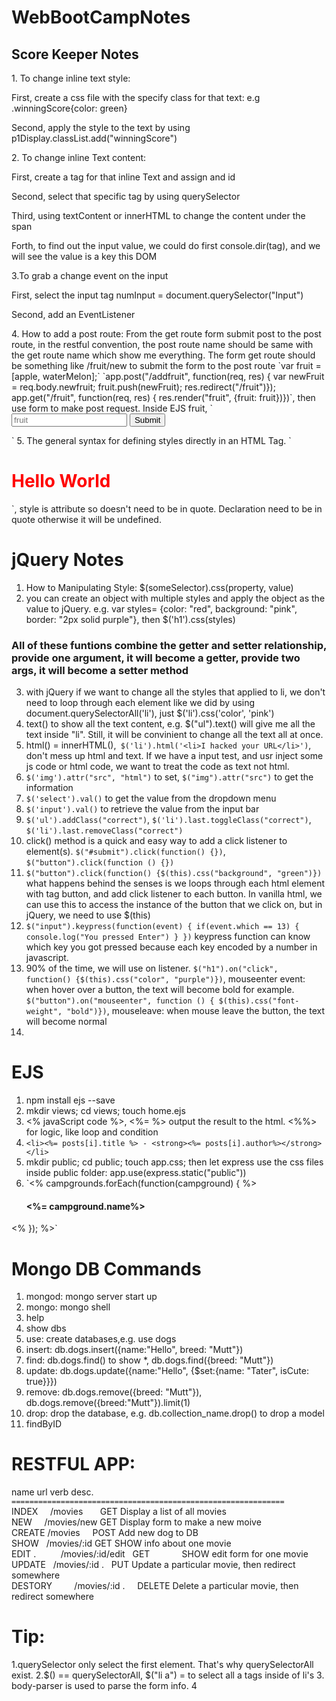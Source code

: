 # WebBootCampNotes
<h2>Score Keeper Notes</h2>
1. To change inline text style:<return>
<p>First, create a css file with the specify class for that text: e.g .winningScore{color: green}</p>
<p>Second, apply the style to the text by using p1Display.classList.add("winningScore")<return></p>
2. To change inline Text content:<return>
<p>First, create a <span> tag for that inline Text and assign and id</p>
<p>Second, select that specific <span> tag by using querySelector</p>
<p>Third, using textContent or innerHTML to change the content under the span</p>
<p>Forth, to find out the input value, we could do first console.dir(tag), and we will see the value is a key this DOM</p>
3.To grab a change event on the input <return>
<p>First, select the input tag numInput = document.querySelector("Input")</p>
<p>Second, add an EventListener</p>
4. How to add a post route: From the get route form submit post to the post route, in the restful convention, the post route name should be same with the get route name which show me everything. The form get route should be something like /fruit/new to submit the form to the post route
`var fruit = [apple, waterMelon];`
`app.post("/addfruit", function(req, res) { var newFruit = req.body.newfruit; fruit.push(newFruit); res.redirect("/fruit")});
 app.get("/fruit", function(req, res) { res.render("fruit", {fruit: fruit})})`, 
 then use form to make post request. Inside EJS fruit,
`<form action="/addfruit" methos="POST">
	<input type="text" placeholder="fruit" name="newFruit"></input>
	<button>Submit</button>
 </form>`
5. The general syntax for defining styles directly in an HTML Tag. `<h1 style="color:red">Hello World</h1>`, style is attribute so doesn't need to be in quote. Declaration need to be in quote otherwise it will be undefined. 


# jQuery Notes
1. How to Manipulating Style: $(someSelector).css(property, value)
2. you can create an object with multiple styles and apply the object as the value to jQuery. e.g. 
var styles= {color: "red", background: "pink", border: "2px solid purple"}, then
$('h1').css(styles)
### All of these funtions combine the getter and setter relationship, provide one argument, it will become a getter, provide two args, it will become a setter method
3. with jQuery if we want to change all the styles that applied to li, we don't need to loop through each element 
like we did by using document.querySelectorAll('li'), just $('li').css('color', 'pink')
4. text() to show all the text content, e.g. $("ul").text() will give me all the text inside "li". Still, it will be convinient to change all the text all at once.
5. html() = innerHTML(),` $('li').html('<li>I hacked your URL</li>')`, don't mess up html and text. If we have a input test, and usr inject some js code or html code, we want to treat the code as text not html.
6. `$('img').attr("src", "html")` to set, `$("img").attr("src")` to get the information
7. `$('select').val()` to get the value from the dropdown menu
8. `$('input').val()` to retrieve the value from the input bar
9. `$('ul').addClass("correct")`, `$('li').last.toggleClass("correct")`, `$('li').last.removeClass("correct")`
10. click() method is a quick and easy way to add a click listener to element(s). `$("#submit").click(function() {})`, `$("button").click(function () {})`
11. `$("button").click(function() {$(this).css("background", "green")})` what happens behind the senses is we loops through each html element with tag button, and add click listener to each button. In vanilla html, we can use this to access the instance of the button that we click on, but in jQuery, we need to use $(this)
12. `$("input").keypress(function(event) {
	if(event.which == 13) {
	console.log("You pressed Enter")
}
})` keypress function can know which key you got pressed because each key encoded by a number in javascript.
13. 90% of the time, we will use on listener. `$("h1").on("click", function() {$(this).css("color", "purple")})`, mouseenter event: when hover over a button, the text will become bold for example. `$("button").on("mouseenter", function () { $(this).css("font-weight", "bold")})`, mouseleave: when mouse leave the button, the text will become normal
14. 

# EJS
1. npm install ejs --save
2. mkdir views; cd views; touch home.ejs
3. <% javaScript code %>, <%= %> output the result to the html. <%%> for logic, like loop and condition
4. `<li><%= posts[i].title %> - <strong><%= posts[i].author%></strong></li>`
5. mkdir public; cd public; touch app.css; then let express use the css files inside public folder: app.use(express.static("public"))
6. `<% campgrounds.forEach(function(campground) { %>
    <div>
        <h4><%= campground.name%></h4>
    </div>
<% }); %>`

# Mongo DB Commands
1. mongod: mongo server start up
2. mongo: mongo shell
3. help
4. show dbs
5. use: create databases,e.g. use dogs
6. insert: db.dogs.insert({name:"Hello", breed: "Mutt"})
7. find: db.dogs.find() to show *, db.dogs.find({breed: "Mutt"})
8. update: db.dogs.update({name:"Hello", {$set:{name: "Tater", isCute: true}}})
9. remove: db.dogs.remove({breed: "Mutt"}), db.dogs.remove({breed:"Mutt"}).limit(1)
10. drop: drop the database, e.g. db.collection_name.drop() to drop a model
11. findByID

# RESTFUL APP:
name             url               verb              desc.                            <br />
`=============================================================`                       <br />
INDEX            /movies            GET               Display a list of all movies     <br />
NEW              /movies/new        GET	              Display form to make a new moive <br />
CREATE           /movies            POST              Add new dog to DB                <br />
SHOW             /movies/:id        GET               SHOW info about one movie        <br />
EDIT .           /movies/:id/edit   GET              SHOW edit form for one movie   <br/>
UPDATE           /movies/:id .      PUT               Update a particular movie, then redirect somewhere <br/>
DESTORY          /movies/:id .      DELETE            Delete a particular movie, then redirect somewhere <br />


# Tip:
1.querySelector only select the first element. That's why querySelectorAll exist.
2.$() == querySelectorAll, $("li a") = to select all a tags inside of li's
3. body-parser is used to parse the form info. 
4
